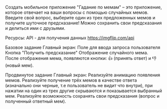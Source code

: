 Создать мобильное приложение "Гадание по мемам" – это приложение, которое отвечает на ваши вопросы с помощью случайных мемов. Введите свой вопрос, выберите один из трех предложенных мемов и получите шуточное предсказание! Можно сохранить свои предсказания и делиться ими с друзьями.

Ресурсы:
API - для получения данных https://imgflip.com/api

Базовое задание
Главный экран:
Поле для ввода запроса пользователя
Кнопка "Получить предсказание"
Отображение случайного мема.
После отображения мема, появляются кнопки: 👍 (принять ответ) и 👎 (новый мем).

Продвинутое задание
Главный экран:
Реализуйте анимацию появления мемов.
Реализуйте получение трёх мемов в качестве ответа (изначально они черные, т.е пользователь не видит что внутри), при нажатии на один из трех другие скрываются и показывается выбранный мем.
Реализуйте возможность сохранять свои предсказания (вопрос и полученный ответный мем).
